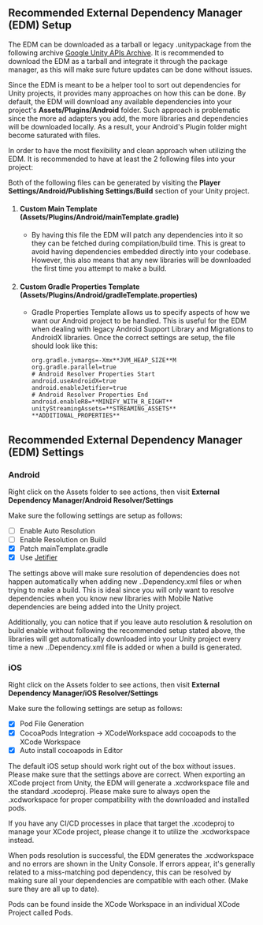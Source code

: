 ## Recommended External Dependency Manager (EDM) Setup

The EDM can be downloaded as a tarball or legacy .unitypackage from the following archive [Google Unity APIs Archive](https://developers.google.com/unity/archive#external_dependency_manager_for_unity). It is recommended to download the EDM as a tarball and integrate it through the package manager, as this will make sure future updates can be done without issues.

Since the EDM is meant to be a helper tool to sort out dependencies for Unity projects, it provides many approaches on how this can be done.
By default, the EDM will download any available dependencies into your project's **Assets/Plugins/Android** folder. Such approach is problematic since the more ad adapters you add, the more libraries and dependencies will be downloaded locally. As a result, your Android's Plugin folder might become saturated with files.

In order to have the most flexibility and clean approach when utilizing the EDM. It is recommended to have at least the 2 following files into your project:

Both of the following files can be generated by visiting the **Player Settings/Android/Publishing Settings/Build** section of your Unity project.

1. #### Custom Main Template (**Assets/Plugins/Android/mainTemplate.gradle**)
   * By having this file the EDM will patch any dependencies into it so they can be fetched during compilation/build time. This is great to avoid having dependencies embedded directly into your codebase. However, this also means that any new libraries will be downloaded the first time you attempt to make a build.
2. #### Custom Gradle Properties Template (**Assets/Plugins/Android/gradleTemplate.properties**)
   * Gradle Properties Template allows us to specify aspects of how we want our Android project to be handled. This is useful for the EDM when dealing with legacy Android Support Library and Migrations to AndroidX libraries. Once the correct settings are setup, the file should look like this:

     ```properties
     org.gradle.jvmargs=-Xmx**JVM_HEAP_SIZE**M
     org.gradle.parallel=true
     # Android Resolver Properties Start
     android.useAndroidX=true
     android.enableJetifier=true
     # Android Resolver Properties End
     android.enableR8=**MINIFY_WITH_R_EIGHT**
     unityStreamingAssets=**STREAMING_ASSETS**
     **ADDITIONAL_PROPERTIES**
     ```

## Recommended External Dependency Manager (EDM) Settings

### Android

Right click on the Assets folder to see actions, then visit **External Dependency Manager/Android Resolver/Settings**

Make sure the following settings are setup as follows:

- [ ] Enable Auto Resolution
- [ ] Enable Resolution on Build
- [x] Patch mainTemplate.gradle
- [x] Use [Jetifier](https://developer.android.com/studio/command-line/jetifier)

The settings above will make sure resolution of dependencies does not happen automatically when adding new ..Dependency.xml files or when trying to make a build. This is ideal since you will only want to resolve dependencies when you know new libraries with Mobile Native dependencies are being added into the Unity project.

Additionally, you can notice that if you leave auto resolution & resolution on build enable without following the recommended setup stated above, the libraries will get automatically downloaded into your Unity project every time a new ..Dependency.xml file is added or when a build is generated.

### iOS
Right click on the Assets folder to see actions, then visit **External Dependency Manager/iOS Resolver/Settings**

Make sure the following settings are setup as follows:

- [x] Pod File Generation
- [X] CocoaPods Integration -> XCodeWorkspace add cocoapods to the XCode Workspace
- [x] Auto install cocoapods in Editor

The default iOS setup should work right out of the box without issues. Please make sure that the settings above are correct.
When exporting an XCode project from Unity, the EDM will generate a .xcdworkspace file and the standard .xcodeproj. Please make sure to always open the .xcdworkspace for proper compatibility with the downloaded and installed pods.

If you have any CI/CD processes in place that target the .xcodeproj to manage your XCode project, please change it to utilize the .xcdworkspace instead.

When pods resolution is successful, the EDM generates the .xcdworkspace and no errors are shown in the Unity Console. If errors appear, it's generally related to a miss-matching pod dependency, this can be resolved by making sure all your dependencies are compatible with each other. (Make sure they are all up to date).

Pods can be found inside the XCode Workspace in an individual XCode Project called Pods.
